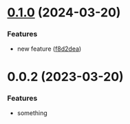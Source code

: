 # [0.1.0](https://github.com/mikesmithgh/test/compare/v0.0.2...v0.1.0) (2024-03-20)


### Features

* new feature ([f8d2dea](https://github.com/mikesmithgh/test/commit/f8d2dea8f965fc9283f4b8e916387dd3a67c865d))

# 0.0.2 (2023-03-20)


### Features

* something
